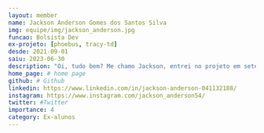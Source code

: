 ```yaml
---
layout: member
name: Jackson Anderson Gomes dos Santos Silva
img: equipe/img/jackson_anderson.jpg
funcao: Bolsista Dev
ex-projeto: [phoebus, tracy-td]
desde: 2021-09-01
saiu: 2023-06-30
description: "Oi, tudo bem? Me chamo Jackson, entrei no projeto em setembro de 2021 atuando como desenvolvedor no projeto de gerência de dívidas técnicas TracyTD juntamente do professor Rodrigo, passei 8 meses por lá. Logo após entrei no squad PayStore da Phoebus, no qual atuo até hoje como desenvolvedor. Atualmente possuo conhecimento das seguintes tecnologias; Backend(Java, Springboot) Frontend(Javascript, Typescript, AngularJS e versões posteriores, HTML, CSS) Bancos de dados(MongoDB, OracleDB e SQL em geral)."
home_page: # home page
github: # Github 
linkedin: https://www.linkedin.com/in/jackson-anderson-041132188/ 
instagram: https://www.instagram.com/jackson_anderson54/
twitter: #Twitter
importance: 4
category: Ex-alunos
---
```

